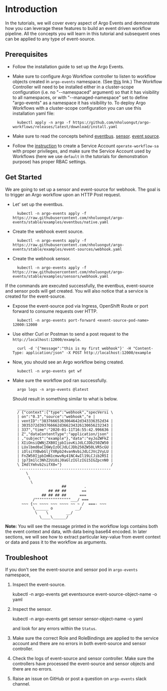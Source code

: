 # Introduction

In the tutorials, we will cover every aspect of Argo Events and demonstrate how
you can leverage these features to build an event driven workflow pipeline. All
the concepts you will learn in this tutorial and subsequent ones can be applied
to any type of event-source.

## Prerequisites

- Follow the installation guide to set up the Argo Events.
- Make sure to configure Argo Workflow controller to listen to workflow objects created in `argo-events` namespace.
  (See [this](https://github.com/nholuongut/argo-workflows/blob/main/docs/managed-namespace.md) link.)
  The Workflow Controller will need to be installed either in a cluster-scope configuration (i.e. no "--namespaced" argument) so that it has visibility to all namespaces, or with "--managed-namespace" set to define "argo-events" as a namespace it has visibility to. To deploy Argo Workflows with a cluster-scope configuration you can use this installation yaml file:

        kubectl apply -n argo -f https://github.com/nholuongut/argo-workflows/releases/latest/download/install.yaml

- Make sure to read the concepts behind
  [eventbus](https://github.com/nholuongut/argo-events/concepts/eventbus/).
  [sensor](https://github.com/nholuongut/argo-events/concepts/sensor/).
  [event source](https://github.com/nholuongut/argo-events/concepts/event_source/).
- Follow the [instruction](https://github.com/nholuongut/argo-events/tree/main/examples) to create a Service Account `operate-workflow-sa` with proper privileges, and make sure the Service Account used by Workflows (here we use `default` in the tutorials for demonstration purpose) has proper RBAC settings.

## Get Started

We are going to set up a sensor and event-source for webhook. The goal is to trigger an Argo workflow upon an HTTP Post request.

- Let' set up the eventbus.

        kubectl -n argo-events apply -f https://raw.githubusercontent.com/nholuongut/argo-events/stable/examples/eventbus/native.yaml

- Create the webhook event source.

        kubectl -n argo-events apply -f https://raw.githubusercontent.com/nholuongut/argo-events/stable/examples/event-sources/webhook.yaml

- Create the webhook sensor.

        kubectl -n argo-events apply -f https://raw.githubusercontent.com/nholuongut/argo-events/stable/examples/sensors/webhook.yaml

If the commands are executed successfully, the eventbus, event-source and sensor pods will get created. You will also notice that a service is created for the event-source.

- Expose the event-source pod via Ingress, OpenShift Route or port forward to consume requests over HTTP.

        kubectl -n argo-events port-forward <event-source-pod-name> 12000:12000

- Use either Curl or Postman to send a post request to the
`http://localhost:12000/example`.

        curl -d '{"message":"this is my first webhook"}' -H "Content-Type: application/json" -X POST http://localhost:12000/example

- Now, you should see an Argo workflow being created.

        kubectl -n argo-events get wf

- Make sure the workflow pod ran successfully.

        argo logs -n argo-events @latest

  Should result in something similar to what is below.

        _________________________________________
        / {"context":{"type":"webhook","specVersi \
        | on":"0.3","source":"webhook","e |
        | ventID":"38376665363064642d343336352d34 |
        | 3035372d393766662d366234326130656232343 |
        | 337","time":"2020-01-11T16:55:42.996636 |
        | Z","dataContentType":"application/json" |
        | ,"subject":"example"},"data":"eyJoZWFkZ |
        | XIiOnsiQWNjZXB0IjpbIiovKiJdLCJDb250ZW50 |
        | LUxlbmd0aCI6WyIzOCJdLCJDb250ZW50LVR5cGU |
        | iOlsiYXBwbGljYXRpb24vanNvbiJdLCJVc2VyLU |
        | FnZW50IjpbImN1cmwvNy41NC4wIl19LCJib2R5I |
        | jp7Im1lc3NhZ2UiOiJ0aGlzIGlzIG15IGZpcnN0 |
        \ IHdlYmhvb2sifX0="}                      /
         -----------------------------------------
            \
             \
              \
                            ##        .
                      ## ## ##       ==
                   ## ## ## ##      ===
               /""""""""""""""""___/ ===
          ~~~ {~~ ~~~~ ~~~ ~~~~ ~~ ~ /  ===- ~~~
               \______ o          __/
                \    \        __/
                  \____\______/

<b>Note:</b> You will see the message printed in the workflow logs contains both
the event context and data, with data being base64 encoded. In later sections,
we will see how to extract particular key-value from event context or data and
pass it to the workflow as arguments.

## Troubleshoot

If you don't see the event-source and sensor pod in `argo-events` namespace,

1. Inspect the event-source.

   kubectl -n argo-events get eventsource event-source-object-name -o yaml

2. Inspect the sensor.

   kubectl -n argo-events get sensor sensor-object-name -o yaml

   and look for any errors within the `Status`.

3. Make sure the correct Role and RoleBindings are applied to the service
   account and there are no errors in both event-source and sensor controller.
4. Check the logs of event-source and sensor controller. Make sure the
   controllers have processed the event-source and sensor objects and there are
   no errors.
5. Raise an issue on GitHub or post a question on `argo-events` slack channel.
